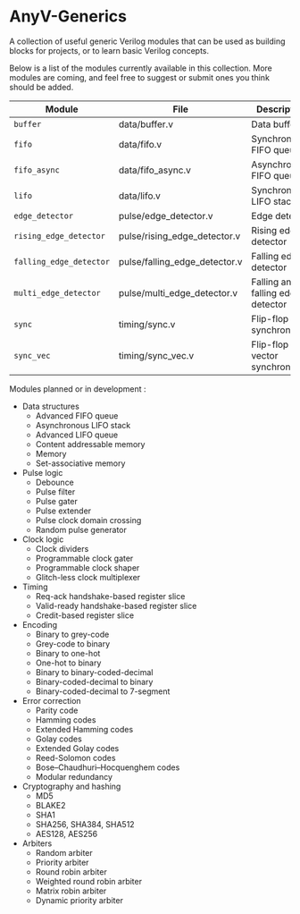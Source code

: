 # AnyV-Generics

A collection of useful generic Verilog modules that can be used as building blocks for projects, or to learn basic Verilog concepts.

Below is a list of the modules currently available in this collection. More modules are coming, and feel free to suggest or submit ones you think should be added.

| Module                  | File                          | Description                       |
| ----------------------- | ----------------------------- | --------------------------------- |
| `buffer`                | data/buffer.v                 | Data buffer                       |
| `fifo`                  | data/fifo.v                   | Synchronous FIFO queue            |
| `fifo_async`            | data/fifo_async.v             | Asynchronous FIFO queue           |
| `lifo`                  | data/lifo.v                   | Synchronous LIFO stack            |
| `edge_detector`         | pulse/edge_detector.v         | Edge detector                     |
| `rising_edge_detector`  | pulse/rising_edge_detector.v  | Rising edge detector              |
| `falling_edge_detector` | pulse/falling_edge_detector.v | Falling edge detector             |
| `multi_edge_detector`   | pulse/multi_edge_detector.v   | Falling and falling edge detector |
| `sync`                  | timing/sync.v                 | Flip-flop synchronizer            |
| `sync_vec`              | timing/sync_vec.v             | Flip-flop vector synchronizer     |

Modules planned or in development :

- Data structures
  - Advanced FIFO queue
  - Asynchronous LIFO stack
  - Advanced LIFO queue
  - Content addressable memory
  - Memory
  - Set-associative memory
- Pulse logic
  - Debounce
  - Pulse filter
  - Pulse gater
  - Pulse extender
  - Pulse clock domain crossing
  - Random pulse generator
- Clock logic
  - Clock dividers
  - Programmable clock gater
  - Programmable clock shaper
  - Glitch-less clock multiplexer
- Timing
  - Req-ack handshake-based register slice
  - Valid-ready handshake-based register slice
  - Credit-based register slice
- Encoding
  - Binary to grey-code
  - Grey-code to binary
  - Binary to one-hot
  - One-hot to binary
  - Binary to binary-coded-decimal
  - Binary-coded-decimal to binary
  - Binary-coded-decimal to 7-segment
- Error correction
  - Parity code
  - Hamming codes
  - Extended Hamming codes
  - Golay codes
  - Extended Golay codes
  - Reed-Solomon codes
  - Bose–Chaudhuri–Hocquenghem codes
  - Modular redundancy
- Cryptography and hashing
  - MD5
  - BLAKE2
  - SHA1
  - SHA256, SHA384, SHA512
  - AES128, AES256
- Arbiters
  - Random arbiter
  - Priority arbiter
  - Round robin arbiter
  - Weighted round robin arbiter
  - Matrix robin arbiter
  - Dynamic priority arbiter
